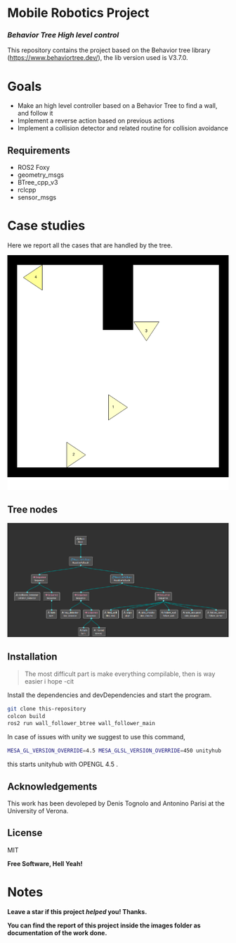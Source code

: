 # Mobile Robotics Project

### _Behavior Tree High level control_
This repository contains the project based on the Behavior tree library (https://www.behaviortree.dev/), the lib version used is V3.7.0.


# Goals
- Make an high level controller based on a Behavior Tree to find a wall, and follow it
- Implement a reverse action based on previous actions
- Implement a collision detector and related routine for collision avoidance

## Requirements 

- ROS2 Foxy
- geometry_msgs
- BTree\_cpp\_v3
- rclcpp
- sensor_msgs


# Case studies
Here we report all the cases that are handled by the tree.

![alt text](images/cases.png)

## Tree nodes

![alt text](images/tree.png)

## Installation

> The most difficult part is make everything compilable, then is way easier i hope 
> \-cit



Install the dependencies and devDependencies and start the program.

```bash
git clone this-repository
colcon build
ros2 run wall_follower_btree wall_follower_main
```



In case of issues with unity we suggest to use this command, 

```bash
MESA_GL_VERSION_OVERRIDE=4.5 MESA_GLSL_VERSION_OVERRIDE=450 unityhub
```
this starts unityhub with OPENGL 4.5 .

## Acknowledgements

This work has been devoleped by Denis Tognolo and Antonino Parisi at the University of Verona.

## License

MIT

**Free Software, Hell Yeah!**

# Notes 

**Leave a star if this project _helped_ you! Thanks.**

**You can find the report of this project inside the images folder as documentation of the work done.**

